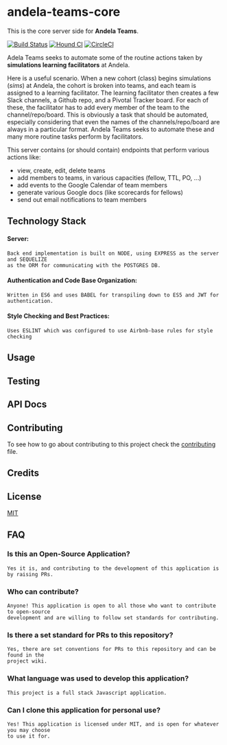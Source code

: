 # andela-teams-core

This is the core server side for __Andela Teams__.

[![Build Status](https://travis-ci.org/andela-stuff/andela-teams-core.svg?branch=master)](https://travis-ci.org/andela-stuff/andela-teams-core)
[![Hound CI](https://camo.githubusercontent.com/23ee7a697b291798079e258bbc25434c4fac4f8b/68747470733a2f2f696d672e736869656c64732e696f2f62616467652f50726f7465637465645f62792d486f756e642d6138373364312e737667)](https://houndci.com)
[![CircleCI](https://circleci.com/gh/andela-stuff/andela-teams-core.svg?style=svg)](https://circleci.com/gh/andela-stuff/andela-teams-core)

Adela Teams seeks to automate some of the routine actions taken by __simulations learning facilitators__ at Andela.

Here is a useful scenario. When a new cohort (class) begins simulations (*sims*) at Andela, the cohort is broken into teams, and each team is assigned to a learning facilitator. The learning facilitator then creates a few Slack channels, a Github repo, and a Pivotal Tracker board. For each of these, the facilitator has to add every member of the team to the channel/repo/board. This is obviously a task that should be automated, especially considering that even the names of the channels/repo/board are always in a particular format. Andela Teams seeks to automate these and many more routine tasks perform by facilitators.

This server contains (or should contain) endpoints that perform various actions like:
* view, create, edit, delete teams
* add members to teams, in various capacities (fellow, TTL, PO, ...)
* add events to the Google Calendar of team members
* generate various Google docs (like scorecards for fellows)
* send out email notifications to team members

## Technology Stack

#### Server:
```
Back end implementation is built on NODE, using EXPRESS as the server and SEQUELIZE
as the ORM for communicating with the POSTGRES DB.
```

#### Authentication and Code Base Organization:
```
Written in ES6 and uses BABEL for transpiling down to ES5 and JWT for authentication.
```

#### Style Checking and Best Practices:
```
Uses ESLINT which was configured to use Airbnb-base rules for style checking
```

## Usage

## Testing

## API Docs

## Contributing

To see how to go about contributing to this project check the [contributing](contributing.md) file.

## Credits

## License

[MIT](LICENSE)

## FAQ

### Is this an Open-Source Application?

```
Yes it is, and contributing to the development of this application is by raising PRs.
```

### Who can contribute?

```
Anyone! This application is open to all those who want to contribute to open-source 
development and are willing to follow set standards for contributing.
```

### Is there a set standard for PRs to this repository?

```
Yes, there are set conventions for PRs to this repository and can be found in the 
project wiki.
```

### What language was used to develop this application?

```
This project is a full stack Javascript application.
```

### Can I clone this application for personal use?

```
Yes! This application is licensed under MIT, and is open for whatever you may choose 
to use it for.
```

